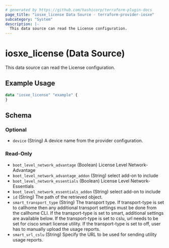 ```yaml
---
# generated by https://github.com/hashicorp/terraform-plugin-docs
page_title: "iosxe_license Data Source - terraform-provider-iosxe"
subcategory: "System"
description: |-
  This data source can read the License configuration.
---
```


# iosxe_license (Data Source)

This data source can read the License configuration.

## Example Usage

```terraform
data "iosxe_license" "example" {
}
```

<!-- schema generated by tfplugindocs -->
## Schema

### Optional

- `device` (String) A device name from the provider configuration.

### Read-Only

- `boot_level_network_advantage` (Boolean) License Level Network-Advantage
- `boot_level_network_advantage_addon` (String) select add-on to include
- `boot_level_network_essentials` (Boolean) License Level Network-Essentials
- `boot_level_network_essentials_addon` (String) select add-on to include
- `id` (String) The path of the retrieved object.
- `smart_transport_type` (String) The transport type. If transport-type is set to        callhome then any additional transport settings must        be done from the callhome CLI.        If the transport-type is set to smart, additional        settings are available below.        If the transport-type is set to cslu,        url needs to be set for cisco smart license utility.        If the transport-type is set to off, user has to manually        upload the usage reports.
- `smart_url_cslu` (String) Specify the URL to be used for sending utility usage reports.

